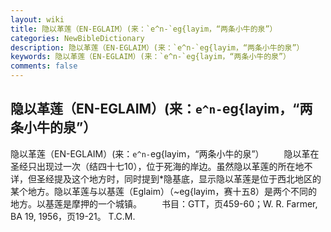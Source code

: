 ```yaml
---
layout: wiki
title: 隐以革莲（EN-EGLAIM）(来：`e^n-`eg{layim，“两条小牛的泉”）
categories: NewBibleDictionary
description: 隐以革莲（EN-EGLAIM）(来：`e^n-`eg{layim，“两条小牛的泉”）
keywords: 隐以革莲（EN-EGLAIM）(来：`e^n-`eg{layim，“两条小牛的泉”）
comments: false
---
```


## 隐以革莲（EN-EGLAIM）(来：`e^n-`eg{layim，“两条小牛的泉”）



隐以革莲（EN-EGLAIM）(来：`e^n-`eg{layim，“两条小牛的泉”）
　　隐以革在圣经只出现过一次（结四十七10），位于死海的岸边。虽然隐以革莲的所在地不详，但圣经提及这个地方时，同时提到*隐基底，显示隐以革莲是位于西北地区的某个地方。隐以革莲与以基莲（Eglaim）（~eg{layim，赛十五8）是两个不同的地方。以基莲是摩押的一个城镇。
　　书目：GTT，页459-60；W. R. Farmer, BA 19, 1956，页19-21。
T.C.M.




